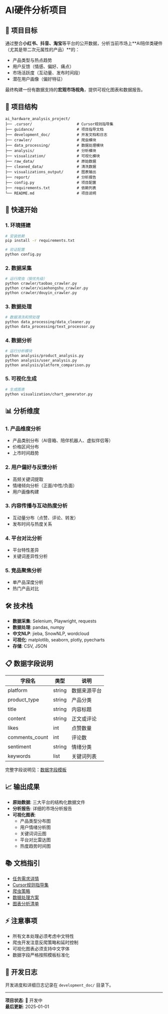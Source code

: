 # AI硬件分析项目

## 🎯 项目目标

通过整合**小红书、抖音、淘宝**等平台的公开数据，分析当前市场上**AI陪伴类硬件（尤其是带二次元属性的产品）**的：

- 产品类型与热点趋势
- 用户反馈（情感、偏好、痛点）
- 市场活跃度（互动量、发布时间段）
- 潜在用户画像（偏好特征）

最终构建一份有数据支持的**宏观市场视角**，提供可视化图表和数据报告。

## 📁 项目结构

```
ai_hardware_analysis_project/
├── .cursor/                    # Cursor规则指导集
├── guidance/                   # 项目指导文档
├── development_doc/            # 开发文档和日志
├── crawler/                    # 爬虫模块
├── data_processing/            # 数据处理模块  
├── analysis/                   # 分析模块
├── visualization/              # 可视化模块
├── raw_data/                   # 原始数据
├── cleaned_data/               # 清洗数据
├── visualizations_output/      # 图表输出
├── report/                     # 分析报告
├── config.py                   # 项目配置
├── requirements.txt            # 依赖列表
└── README.md                   # 项目说明
```

## 🚀 快速开始

### 1. 环境搭建

```bash
# 安装依赖
pip install -r requirements.txt

# 验证配置
python config.py
```

### 2. 数据采集

```bash
# 运行爬虫（按优先级）
python crawler/taobao_crawler.py
python crawler/xiaohongshu_crawler.py  
python crawler/douyin_crawler.py
```

### 3. 数据处理

```bash
# 数据清洗和预处理
python data_processing/data_cleaner.py
python data_processing/text_processor.py
```

### 4. 数据分析

```bash
# 运行分析模块
python analysis/product_analysis.py
python analysis/user_analysis.py
python analysis/platform_comparison.py
```

### 5. 可视化生成

```bash
# 生成图表
python visualization/chart_generator.py
```

## 📊 分析维度

### 1. 产品维度分析
- 产品类别分布（AI音箱、陪伴机器人、虚拟伴侣等）
- 价格区间分布
- 上市时间趋势

### 2. 用户偏好与反馈分析  
- 高频关键词提取
- 情绪倾向分析（正面/中性/负面）
- 用户画像构建

### 3. 内容传播与互动热度分析
- 互动量分布（点赞、评论、转发）
- 发布时间与热度关系

### 4. 平台对比分析
- 平台特性差异
- 关键词差异性分析

### 5. 竞品聚焦分析
- 单产品深度分析
- 热门产品对比

## 🛠️ 技术栈

- **数据采集**: Selenium, Playwright, requests
- **数据处理**: pandas, numpy
- **中文NLP**: jieba, SnowNLP, wordcloud
- **可视化**: matplotlib, seaborn, plotly, pyecharts
- **存储**: CSV, JSON

## 📋 数据字段说明

| 字段名 | 类型 | 说明 |
|-------|------|------|
| platform | string | 数据来源平台 |
| product_type | string | 产品分类 |
| title | string | 内容标题 |
| content | string | 正文或评论 |
| likes | int | 点赞数量 |
| comments_count | int | 评论数 |
| sentiment | string | 情绪分类 |
| keywords | list | 关键词列表 |

完整字段说明见：[数据字段模板](guidance/数据字段模板.md)

## 📈 输出成果

- **原始数据**: 三大平台的结构化数据文件
- **分析报告**: 详细的市场分析报告
- **可视化图表**: 
  - 产品类型分布图
  - 用户情绪分析图
  - 关键词词云图
  - 平台对比雷达图
  - 热度趋势时间图

## 📚 文档指引

- [任务需求详情](guidance/任务需求.md)
- [Cursor规则指导集](.cursor/main-guide.mdc)
- [爬虫策略](guidance/爬虫策略.md)  
- [数据处理方案](guidance/数据处理与分析方案.md)
- [图表分析清单](guidance/图表分析_示例清单.md)

## ⚡ 注意事项

- 所有文本处理必须考虑中文特性
- 爬虫开发注意反爬策略和延时控制
- 可视化图表必须支持中文字体
- 数据字段严格按照模板标准化

## 📝 开发日志

开发进度和详细日志记录在 `development_doc/` 目录下。

---

**项目状态**: 🚀 开发中  
**最后更新**: 2025-01-01 